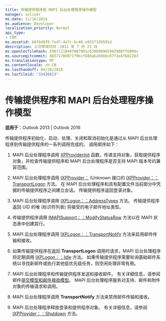 ```yaml
---
title: 传输提供程序和 MAPI 后台处理程序操作模型
manager: soliver
ms.date: 11/16/2014
ms.audience: Developer
localization_priority: Normal
api_type:
- COM
ms.assetid: b0f8d8f0-fed7-4a7c-bc40-e935f159591d
description: 上次修改时间：2011 年 7 月 23 日
ms.openlocfilehash: 5987111844f087801c63989b905992900ff6909c
ms.sourcegitcommit: 8657170d071f9bcf680aba50b9c07f2a4fb82283
ms.translationtype: MT
ms.contentlocale: zh-CN
ms.lasthandoff: 04/28/2019
ms.locfileid: "33426623"
---
```

# <a name="transport-provider-and-mapi-spooler-operational-model"></a>传输提供程序和 MAPI 后台处理程序操作模型

  
  
**适用于**：Outlook 2013 | Outlook 2016 
  
传输提供程序初始化、启动、处理、关闭和取消初始化是通过从 MAPI 后台处理程序到传输提供程序的一系列调用完成的。 调用顺序如下：
  
1. MAPI 后台处理程序调用 [XPProviderInit](xpproviderinit.md) 函数，传递支持对象，获取提供程序对象，并检查传输提供程序和 MAPI 后台处理程序是否支持 MAPI 版本号的兼容范围。 
    
2. MAPI 后台处理程序调用 [IXPProvider：](ixpprovider-transportlogon.md) IUnknown 接口的 [IXPProvider：：TransportLogon](ixpprovideriunknown.md) 方法。 在 MAPI 后台处理程序和具有配置文件当前部分中凭据的传输提供程序之间建立会话。 传输提供程序返回登录对象。 
    
3. MAPI 后台处理程序调用 [IXPLogon：：AddressTypes](ixplogon-addresstypes.md) 方法。 传输提供程序返回 UID 的唯 (标识符列表) 将接受的电子邮件地址类型。 
    
4. 传输提供程序调用 [IMAPISupport：：ModifyStatusRow](imapisupport-modifystatusrow.md) 方法以在 MAPI 状态表中创建其行。 
    
5. MAPI 后台处理程序调用 [IXPLogon：：TransportNotify](ixplogon-transportnotify.md) 方法来启用邮件传输和接收。 
    
6. 如果传输提供程序在返回 **TransportLogon** 调用时请求，MAPI 后台处理程序将定期调用 [IXPLogon：：Idle](ixplogon-idle.md) 方法。 如果传输提供程序需要轮询基础邮件系统以寻找新邮件或执行其他低优先级任务，则空闲处理非常有用。 
    
7. MAPI 后台处理程序和传输提供程序发送和接收邮件。 有关详细信息，请参阅邮件[提交模型和](message-submission-model.md)[邮件接收模型](message-reception-model.md)。 MAPI 后台处理程序服务对支持、邮件和附件对象的传输请求和调用。
    
8. MAPI 后台处理程序调用 **TransportNotify** 方法来禁用邮件传输和接收。 
    
9. MAPI 后台处理程序释放登录和提供程序对象。 有关详细信息，请参阅 [IXPProvider：：Shutdown](ixpprovider-shutdown.md) 方法。 
    

